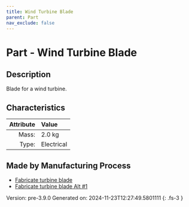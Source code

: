 ```yaml
---
title: Wind Turbine Blade
parent: Part
nav_exclude: false
---
```

# Part - Wind Turbine Blade

## Description
Blade for a wind turbine.

## Characteristics

| Attribute      | Value |
|--------:|:------|
|Mass:|2.0 kg|
|Type:|Electrical|

## Made by Manufacturing Process

- [Fabricate turbine blade](../process/fabricate-turbine-blade.html)
- [Fabricate turbine blade Alt #1](../process/fabricate-turbine-blade-alt--1.html)



Version: pre-3.9.0 Generated on: 2024-11-23T12:27:49.5801111
{: .fs-3 }

